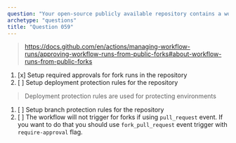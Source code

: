 ```yaml
---
question: "Your open-source publicly available repository contains a workflow with a `pull_request` event trigger. How can you require approvals for workflow runs triggered from forks of your repository?"
archetype: "questions"
title: "Question 059"
---
```


> https://docs.github.com/en/actions/managing-workflow-runs/approving-workflow-runs-from-public-forks#about-workflow-runs-from-public-forks
1. [x] Setup required approvals for fork runs in the repository
1. [ ] Setup deployment protection rules for the repository
> Deployment protection rules are used for protecting environments
1. [ ] Setup branch protection rules for the repository
1. [ ] The workflow will not trigger for forks if using `pull_request` event. If you want to do that you should use `fork_pull_request` event trigger with `require-approval` flag.
